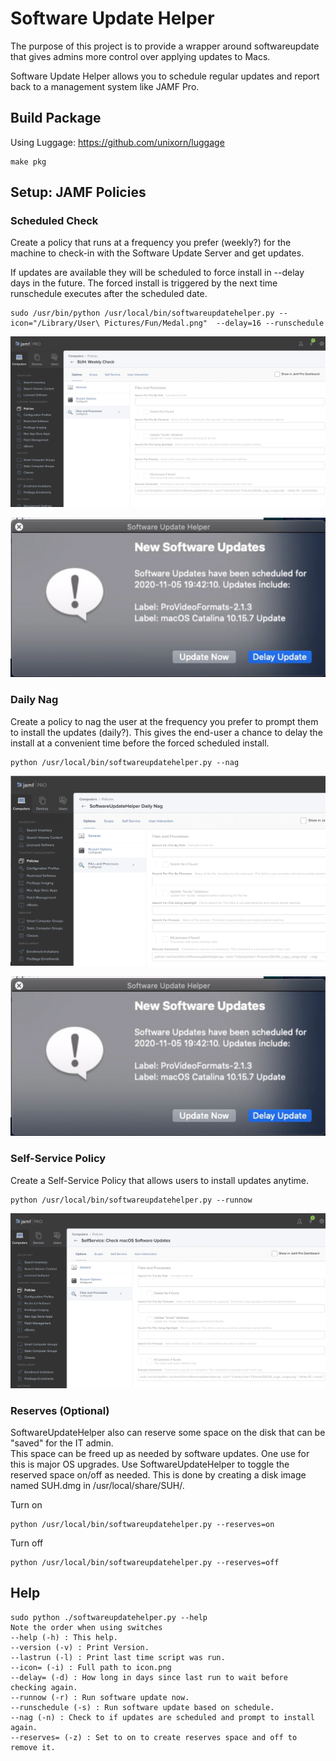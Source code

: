 # Software Update Helper

The purpose of this project is to provide a wrapper 
around softwareupdate that gives admins more control 
over applying updates to Macs.  

Software Update Helper allows you to schedule regular updates 
and report back to a management system like JAMF Pro.

## Build Package
Using Luggage:
https://github.com/unixorn/luggage
```
make pkg
```

## Setup: JAMF Policies

### Scheduled Check
Create a policy that runs at a frequency you prefer (weekly?) for the machine to check-in with the Software Update Server
 and get updates.

If updates are available they will be scheduled to force install in --delay days in the future.  The forced install is 
triggered by the next time runschedule executes after the scheduled date.

```
sudo /usr/bin/python /usr/local/bin/softwareupdatehelper.py --icon="/Library/User\ Pictures/Fun/Medal.png"  --delay=16 --runschedule
```

![JAMFScheduledPolicy](images/jamf_weekly_check.png)

![SUHScheduled](images/update_nag.png)

### Daily Nag
Create a policy to nag the user at the frequency you prefer to prompt them to install the updates (daily?).  This gives the 
end-user a chance to delay the install at a convenient time before the forced scheduled install.

```
python /usr/local/bin/softwareupdatehelper.py --nag
```

![JAMFNag](images/jamf_nag.png)

![JAMFNag](images/update_nag.png)

### Self-Service Policy
Create a Self-Service Policy that allows users to install updates anytime.

```
python /usr/local/bin/softwareupdatehelper.py --runnow
```

![JAMF_SelfService](images/jamf_ss_check_software_updates.png)

### Reserves (Optional)
SoftwareUpdateHelper also can reserve some space on the disk that can be "saved" for the IT admin.  
This space can be freed up as needed by software updates.  One use for this is 
major OS upgrades.  Use SoftwareUpdateHelper to toggle the reserved space on/off as needed. This is done
by creating a disk image named SUH.dmg in /usr/local/share/SUH/.

Turn on
```
python /usr/local/bin/softwareupdatehelper.py --reserves=on
```

Turn off
```
python /usr/local/bin/softwareupdatehelper.py --reserves=off
```

## Help
```
sudo python ./softwareupdatehelper.py --help
Note the order when using switches
--help (-h) : This help.
--version (-v) : Print Version.
--lastrun (-l) : Print last time script was run.
--icon= (-i) : Full path to icon.png
--delay= (-d) : How long in days since last run to wait before checking again.
--runnow (-r) : Run software update now.
--runschedule (-s) : Run software update based on schedule.
--nag (-n) : Check to if updates are scheduled and prompt to install again.
--reserves= (-z) : Set to on to create reserves space and off to remove it.
```